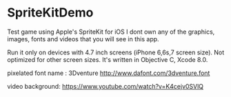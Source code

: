 # SpriteKitDemo
Test game using Apple's SpriteKit for iOS
I dont own any of the graphics, images, fonts and videos that you will see in this app.

Run it only on devices with 4.7 inch screens (iPhone 6,6s,7 screen size). Not optimized for other screen sizes.
It's written in Objective C, Xcode 8.0. 

pixelated font name : 3Dventure
http://www.dafont.com/3dventure.font

video background:
https://www.youtube.com/watch?v=K4cejv0SVlQ
